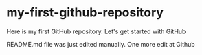 # my-first-github-repository
Here is my first GitHub repository. Let's get started with GitHub

README.md file was just edited manually. One more edit at Github 
